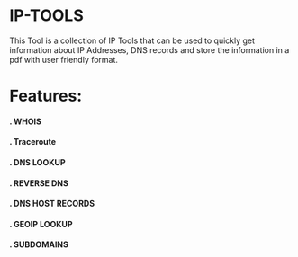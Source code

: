 # IP-TOOLS
 This Tool is a collection of IP Tools that can be used to quickly get information about IP Addresses, DNS records and store the information in a pdf with user friendly format.

# Features:
#### . WHOIS
#### . Traceroute
#### . DNS	LOOKUP
#### . REVERSE	DNS
#### . DNS	HOST	RECORDS
#### . GEOIP	LOOKUP
#### . SUBDOMAINS
 
 
 
